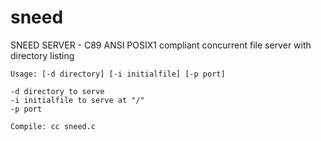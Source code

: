 # sneed
SNEED SERVER - C89 ANSI POSIX1 compliant concurrent file server with directory listing

```
Usage: [-d directory] [-i initialfile] [-p port]

-d directory to serve
-i initialfile to serve at "/"
-p port

Compile: cc sneed.c
```
